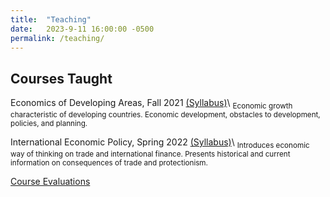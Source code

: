 ```yaml
---
title:  "Teaching"
date:   2023-9-11 16:00:00 -0500
permalink: /teaching/
---
```


## Courses Taught

Economics of Developing Areas, Fall 2021 [(Syllabus)](https://d101vc9winf8ln.cloudfront.net/syllabuses/64532/original/ECON_360_001_Alexander_Taylor.pdf?1629315229)\\
<sub>Economic growth characteristic of developing countries. Economic development, obstacles to development, policies, and planning.</sub>

International Economic Policy, Spring 2022 [(Syllabus)](https://d101vc9winf8ln.cloudfront.net/syllabuses/70084/original/ECON_385_001_Alexander_Taylor.pdf?1642701687)\\
<sub>Introduces economic way of thinking on trade and international finance. Presents historical and current information on consequences of trade and protectionism.</sub>

[Course Evaluations](https://alexntaylor.github.io/assets/documents/taylor_evals_short.pdf)